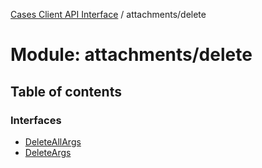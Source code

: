 [Cases Client API Interface](../server_client_api.md) / attachments/delete

# Module: attachments/delete

## Table of contents

### Interfaces

- [DeleteAllArgs](../interfaces/attachments_delete.deleteallargs.md)
- [DeleteArgs](../interfaces/attachments_delete.deleteargs.md)
